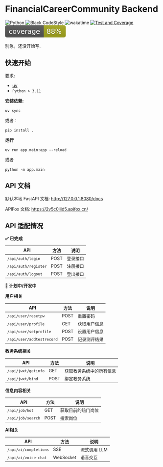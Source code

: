 # FinancialCareerCommunity Backend

![Python](https://img.shields.io/badge/Python-3.12-blue)
![Black CodeStyle](https://img.shields.io/badge/Code%20Style-Black-121110.svg)
![wakatime](https://wakatime.com/badge/user/637d5886-8b47-4b82-9264-3b3b9d6add67/project/d6391b48-7f4e-46ad-94f1-34221f72a2ed.svg)
[![Test and Coverage](https://github.com/Moemu/FinancialCareerCommunity/actions/workflows/pytest.yaml/badge.svg)](https://github.com/Moemu/FinancialCareerCommunity/actions/workflows/pytest.yaml)
![coverage](./src/coverage.svg)

别急，还没开始写.

## 快速开始

要求:

- [uv](https://docs.astral.sh/uv/)
- `Python > 3.11`

**安装依赖:**

```shell
uv sync
```

或者：

```shell
pip install .
```

**运行**

```shell
uv run app.main:app --reload
```

或者

```shell
python -m app.main
```

## API 文档

默认本地 FastAPI 文档: <http://127.0.0.1:8080/docs>

APIFox 文档: <https://2v5c0iiid5.apifox.cn/>

## API 适配情况

**✅ 已完成**

| API                  | 方法 | 说明     |
| -------------------- | ---- | -------- |
| `/api/auth/login`    | POST | 登录接口 |
| `/api/auth/register` | POST | 注册接口 |
| `/api/auth/logout`   | POST | 登出接口 |

**🚧 计划中/开发中**

**用户相关**

| API                       | 方法 | 说明         |
| ------------------------- | ---- | ------------ |
| `/api/user/resetpw`       | POST | 重置密码     |
| `/api/user/profile`       | GET  | 获取用户信息 |
| `/api/user/setprofile`    | POST | 设置用户信息 |
| `/api/user/addtestrecord` | POST | 记录测评结果 |

**教务系统相关**

| API                 | 方法 | 说明                     |
| ------------------- | ---- | ------------------------ |
| `/api/jwxt/getinfo` | GET  | 获取教务系统中的所有信息 |
| `/api/jwxt/bind`    | POST | 绑定教务系统             |

**信息内容相关**

| API               | 方法 | 说明               |
| ----------------- | ---- | ------------------ |
| `/api/job/hot`    | GET  | 获取目前的热门岗位 |
| `/api/job/search` | POST | 搜索岗位           |

**AI相关**

| API                   | 方法      | 说明         |
| --------------------- | --------- | ------------ |
| `/api/ai/completions` | SSE       | 流式调用 LLM |
| `/api/ai/voice-chat`  | WebSocket | 语音交互     |